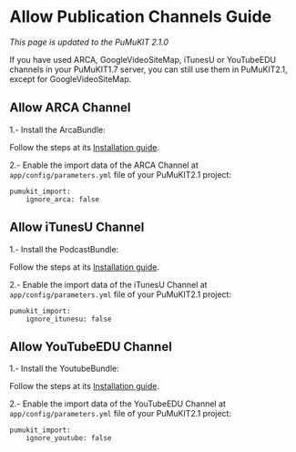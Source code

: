 # Allow Publication Channels Guide

*This page is updated to the PuMuKIT 2.1.0*

If you have used ARCA, GoogleVideoSiteMap, iTunesU or YouTubeEDU channels in your PuMuKIT1.7 server, you can still use them in PuMuKIT2.1, except for GoogleVideoSiteMap.

## Allow ARCA Channel

1.- Install the ArcaBundle:

Follow the steps at its [Installation guide](https://github.com/campusdomar/PuMuKIT2/blob/2.1.x/src/Pumukit/ArcaBundle/Resources/doc/InstallationGuide.md).

2.- Enable the import data of the ARCA Channel at `app/config/parameters.yml` file of your PuMuKIT2.1 project:

```
pumukit_import:
    ignore_arca: false
```

## Allow iTunesU Channel

1.- Install the PodcastBundle:

Follow the steps at its [Installation guide](https://github.com/campusdomar/PuMuKIT2/blob/2.1.x/src/Pumukit/PodcastBundle/Resources/doc/InstallationGuide.md).

2.- Enable the import data of the iTunesU Channel at `app/config/parameters.yml` file of your PuMuKIT2.1 project:

```
pumukit_import:
    ignore_itunesu: false
```

## Allow YouTubeEDU Channel

1.- Install the YoutubeBundle:

Follow the steps at its [Installation guide](https://github.com/teltek/PuMuKIT2-youtube-bundle/blob/1.0.x/README.md).

2.- Enable the import data of the YouTubeEDU Channel at `app/config/parameters.yml` file of your PuMuKIT2.1 project:

```
pumukit_import:
    ignore_youtube: false
```